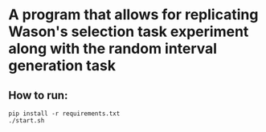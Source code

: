 # A program that allows for replicating Wason's selection task experiment along with the random interval generation task

## How to run:
```
pip install -r requirements.txt
./start.sh
```